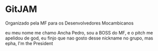 # GitJAM

Organizado pela MF para os Desenvolvedores Mocambicanos

eu meu nome me chamo Ancha Pedro, sou a BOSS do MF, e o pitch me apelidou de god, eu finjo que nao gosto desse nickname
no grupo, mas epha, I'm the President
